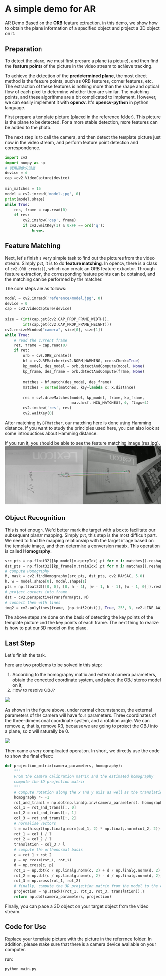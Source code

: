 # A simple demo for AR 

AR Demo Based on the **ORB** feature extraction. in this demo, we show how to obtain the plane information of a specified object and project a 3D object on it.




## Preparation

To detect the plane, we must first prepare a plane (a picture), and then find the **feature points** of the picture in the video stream to achieve tracking.

To achieve the detection of the **predetermined plane**, the most direct method is the feature points, such as ORB features, corner features, etc. The extraction of these features is nothing more than the shape and optical flow of each pixel to determine whether they are similar. The matching points, and these algorithms are a bit complicated to implement. However, we can easily implement it with **opencv**. It's **opencv-python** in python language.

First prepare a template picture (placed in the reference folder). This picture is the plane to be detected. For a more stable detection, more features can be added to the photo.

The next step is to call the camera, and then detect the template picture just now in the video stream, and perform feature point detection and correspondence.



```python
import cv2
import numpy as np
# 调用摄像头设备
device = 0
cap =cv2.VideoCapture(device)

min_matches = 15
model = cv2.imread('model.jpg', 0)
print(model.shape)
while True:
    res, frame = cap.read(0)
    if res:
        cv2.imshow('cap', frame)
        if cv2.waitKey(1) & 0xFF == ord('q'):
            break;
```



## Feature Matching

Next, let's finish a very simple task to find out the pictures from the video stream. Simply put, it is to do **feature matching**. In opencv, there is a class of `cv2.ORB_create()`, which can create an ORB feature extractor. Through feature extraction, the corresponding feature points can be obtained, and the matching can be performed by the matcher.

The core steps are as follows:

```python
model = cv2.imread('reference/model.jpg', 0)
device = 0
cap = cv2.VideoCapture(device)

size = (int(cap.get(cv2.CAP_PROP_FRAME_WIDTH)),
        int(cap.get(cv2.CAP_PROP_FRAME_HEIGHT)))
cv2.resizeWindow("camera", size[0], size[1])
while True:
    # read the current frame
    ret, frame = cap.read(0)
    if ret:
        orb = cv2.ORB_create()
        bf = cv2.BFMatcher(cv2.NORM_HAMMING, crossCheck=True)
        kp_model, des_model = orb.detectAndCompute(model, None)
        kp_frame, des_frame = orb.detectAndCompute(frame, None)

        matches = bf.match(des_model, des_frame)
        matches = sorted(matches, key=lambda x: x.distance)

        res = cv2.drawMatches(model, kp_model, frame, kp_frame,
                              matches[: MIN_MATCHES], 0, flags=2)
        cv2.imshow('res', res)
        cv2.waitKey(0)
```
After matching by `BFMatcher`, our matching here is done using Hamming distance. If you want to study the principles used here, you can also look at some introductions about Hamming distance.

If you run it, you should be able to see the feature matching image (res.jpg).
![res](res.jpg)



## Object Recognition

This is not enough. We'd better mark the target with a box to facilitate our subsequent planar mapping. Simply put, this step is the most difficult part. We need to find the mapping relationship with the target image based on the template image, and then determine a conversion matrix. This operation is called **Homography**.

```python
src_pts = np.float32([kp_model[m.queryIdx].pt for m in matches]).reshape(-1, 1, 2)
dst_pts = np.float32([kp_frame[m.trainIdx].pt for m in matches]).reshape(-1, 1, 2)
# compute Homography
M, mask = cv2.findHomography(src_pts, dst_pts, cv2.RANSAC, 5.0)
h, w = model.shape[0], model.shape[1]
pts = np.float32([[0, 0], [0, h - 1], [w - 1, h - 1], [w - 1, 0]]).reshape(-1, 1, 2)
# project corners into frame
dst = cv2.perspectiveTransform(pts, M)  
# connect them with lines
img2 = cv2.polylines(frame, [np.int32(dst)], True, 255, 3, cv2.LINE_AA) 
```

The above steps are done on the basis of detecting the key points of the template picture and the key points of each frame. The next thing to realize is how to put our 3D model on the plane.

## Last Step

Let's finish the task.

here are two problems to be solved in this step:

1. According to the homography matrix and external camera parameters, obtain the corrected coordinate system, and place the OBJ stereo model on it;
2. How to resolve OBJ?

![](https://bitesofcode.files.wordpress.com/2017/09/selection_003.png)

As shown in the figure above, under normal circumstances, the external parameters of the camera will have four parameters. Three coordinates of the three-dimensional coordinate system, and a rotation angle. We can remove z, that is, remove R3, because we are going to project the OBJ into a plane, so z will naturally be 0.

![](https://bitesofcode.files.wordpress.com/2018/07/selection_017.png)

Then came a very complicated operation. In short, we directly use the code to show the final effect:

```python
def projection_matrix(camera_parameters, homography):
    """
    From the camera calibration matrix and the estimated homography
    compute the 3D projection matrix
    """
    # Compute rotation along the x and y axis as well as the translation
    homography *= -1
    rot_and_transl = np.dot(np.linalg.inv(camera_parameters), homography)
    col_1 = rot_and_transl[:, 0]
    col_2 = rot_and_transl[:, 1]
    col_3 = rot_and_transl[:, 2]
    # normalise vectors
    l = math.sqrt(np.linalg.norm(col_1, 2) * np.linalg.norm(col_2, 2))
    rot_1 = col_1 / l
    rot_2 = col_2 / l
    translation = col_3 / l
    # compute the orthonormal basis
    c = rot_1 + rot_2
    p = np.cross(rot_1, rot_2)
    d = np.cross(c, p)
    rot_1 = np.dot(c / np.linalg.norm(c, 2) + d / np.linalg.norm(d, 2), 1 / math.sqrt(2))
    rot_2 = np.dot(c / np.linalg.norm(c, 2) - d / np.linalg.norm(d, 2), 1 / math.sqrt(2))
    rot_3 = np.cross(rot_1, rot_2)
    # finally, compute the 3D projection matrix from the model to the current frame
    projection = np.stack((rot_1, rot_2, rot_3, translation)).T
    return np.dot(camera_parameters, projection)
```

Finally, you can place a 3D object on your target object from the video stream.


## Code for Use

Replace your template picture with the picture in the reference folder. In addition, please make sure that there is a camera device available on your computer.

run:

```python
python main.py
```

